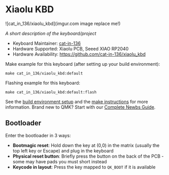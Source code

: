 # Xiaolu KBD

![cat\_in\_136/xiaolu\_kbd](imgur.com image replace me!)

*A short description of the keyboard/project*

* Keyboard Maintainer: [cat-in-136](https://github.com/cat-in-136)
* Hardware Supported: Xiaolu PCB, Seeed XIAO RP2040
* Hardware Availability: <https://github.com/cat-in-136/xiaolu_kbd>

Make example for this keyboard (after setting up your build environment):

    make cat_in_136/xiaolu_kbd:default

Flashing example for this keyboard:

    make cat_in_136/xiaolu_kbd:default:flash

See the [build environment setup](https://docs.qmk.fm/#/getting_started_build_tools) and the [make instructions](https://docs.qmk.fm/#/getting_started_make_guide) for more information. Brand new to QMK? Start with our [Complete Newbs Guide](https://docs.qmk.fm/#/newbs).

## Bootloader

Enter the bootloader in 3 ways:

* **Bootmagic reset**: Hold down the key at (0,0) in the matrix (usually the top left key or Escape) and plug in the keyboard
* **Physical reset button**: Briefly press the button on the back of the PCB - some may have pads you must short instead
* **Keycode in layout**: Press the key mapped to `QK_BOOT` if it is available
